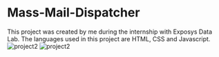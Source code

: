 # Mass-Mail-Dispatcher
This project was created by me during the internship with Exposys Data Lab. The languages used in this project are HTML, CSS and Javascript.![project2](https://user-images.githubusercontent.com/68009826/205437401-747945c9-a78b-4934-9bab-27ab6c7bd397.png)
![project2](https://user-images.githubusercontent.com/68009826/205437407-07af73b6-79af-480d-a8ab-b65728bdf6d0.png)

